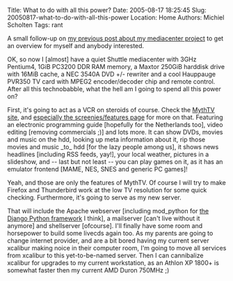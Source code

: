 Title: What to do with all this power?
Date: 2005-08-17 18:25:45
Slug: 20050817-what-to-do-with-all-this-power
Location: Home
Authors: Michiel Scholten
Tags: rant

<p>A small follow-up on <a href="http://aquariusoft.org/~mbscholt/index.php?rantid=308">my previous post about my mediacenter project</a> to get an overview for myself and anybody interested.</p>

<p>OK, so now I [almost] have a quiet Shuttle mediacenter with 3GHz Pentium4, 1GiB PC3200 DDR RAM memory, a Maxtor 250GiB harddisk drive with 16MiB cache, a NEC 3540A DVD +/- rewriter and a cool Hauppauge PVR350 TV card with MPEG2 encoder/decoder chip and remote control. After all this technobabble, what the hell am I going to spend all this power on?</p>

<p>First, it's going to act as a VCR on steroids of course. Check the <a href="http://www.mythtv.org/">MythTV site</a>, and <a href="http://www.mythtv.org/modules.php?name=MythFeatures">especially the screenies/features page</a> for more on that. Featuring an electronic programming guide [hopefully for the Netherlands too], video editing [removing commercials ;)] and lots more. It can show DVDs, movies and music on the hdd, looking up meta information about it, rip those movies and music _to_ hdd [for the lazy people among us], it shows news headlines [including RSS feeds, yay!], your local weather, pictures in a slideshow, and -- last but not least -- you can play games on it, as it has an emulator frontend [MAME, NES, SNES and generic PC games]!</p>

<p>Yeah, and those are only the features of MythTV. Of course I will try to make Firefox and Thunderbird work at the low TV resolution for some quick checking. Furthermore, it's going to serve as my new server.</p>

<p>That will include the Apache webserver [including mod_python for <a href="http://www.djangoproject.com/">the Django Python framework</a> I think], a mailserver [can't live without it anymore] and shellserver [ofcourse]. I'll finally have some room and horsepower to build some livecds again too. As my parents are going to change internet provider, and are a bit bored having my current server xcalibur making noice in their computer room, I'm going to move all services from xcalibur to this yet-to-be-named server. Then I can cannibalize xcalibur for upgrades to my current workstation, as an Athlon XP 1800+ is somewhat faster then my current AMD Duron 750MHz ;)</p>